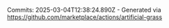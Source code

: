 Commits: 2025-03-04T12:38:24.890Z - Generated via https://github.com/marketplace/actions/artificial-grass
<br>
